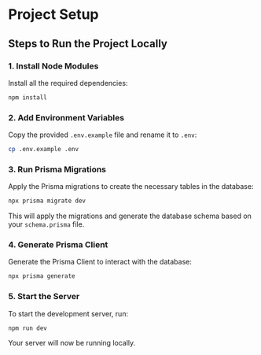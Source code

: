 # Project Setup

## Steps to Run the Project Locally

### 1. Install Node Modules

Install all the required dependencies:

```bash
npm install
```

### 2. Add Environment Variables

Copy the provided `.env.example` file and rename it to `.env`:

```bash
cp .env.example .env
```


### 3. Run Prisma Migrations

Apply the Prisma migrations to create the necessary tables in the database:

```bash
npx prisma migrate dev
```

This will apply the migrations and generate the database schema based on your `schema.prisma` file.

### 4. Generate Prisma Client

Generate the Prisma Client to interact with the database:

```bash
npx prisma generate
```

### 5. Start the Server

To start the development server, run:

```bash
npm run dev
```

Your server will now be running locally.
```